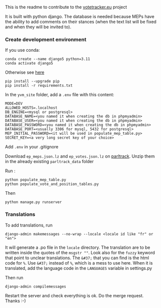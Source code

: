 

This is the readme to contribute to the [votetracker.eu](https://votetracker.eu) project

It is built with python django. 
The database is needed because MEPs have the ability to add comments on their stances (when the text list will be fixed and when they will be invited to).

### Create development environment

If you use conda:
```
conda create --name django5 python=3.11
conda activate django5
```
Otherwise see [here](https://docs.djangoproject.com/en/5.0/topics/install/#install-the-django-code)

```
pip install --upgrade pip
pip install -r requirements.txt
```

In the `yvm_site` folder, add a `.env` file with this content:
```
MODE=DEV
ALLOWED_HOSTS=.localhost
DB_ENGINE=<mysql or postgresql>
DATABASE_NAME=<you named it when creating the db in phpmyadmin>
DATABASE_USER=<you named it when creating the db in phpmyadmin>
DATABASE_PASSWORD=<you named it when creating the db in phpmyadmin>
DATABASE_PORT=<usually 3306 for mysql, 5432 for postgresql>
MEP_INITIAL_PASSWORD=<it will be used in populate_mep_table.py>
SECRET_KEY=<a very long secret key of your choice>
```
Add `.env` in your .gitignore

Download `ep_meps.json.lz` and `ep_votes.json.lz` on [parltrack](https://parltrack.org/dumps). 
Unzip them in the already existing `parltrack_data` folder

Run :
```
python populate_mep_table.py
python populate_vote_and_position_tables.py
```

Then
```
python manage.py runserver
```

### Translations 

To add translations, run
```
django-admin makemessages --no-wrap --locale <locale id like "fr" or "en">
```
It will generate a .po file in the `locale` directory.
The translation are to be written inside the quotes of the `msgstr ""`.
Look also for the `fuzzy` keyword that point to unclear translations.
The `&#37;` that you can find is the html code for `%`. Use `&#37;` instead of `%`, which is a mess to use here.
When it is translated, add the language code in the `LANGUAGES` variable in settings.py

Then run 
```
django-admin compilemessages
```

Restart the server and check everything is ok.
Do the merge request.
Thanks :-)

